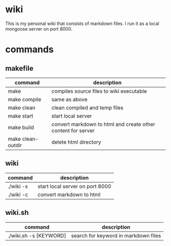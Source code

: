 # wiki

This is my personal wiki that consists of markdown files. I run it as a local mongoose server on port 8000.

# commands

## makefile

| command | description |
| - | - |
| make | compiles source files to wiki executable |
| make compile | same as above |
| make clean | clean compiled and temp files |
| make start | start local server |
| make build | convert markdown to html and create other content for server |
| make clean-outdir | delete html directory |

## wiki

| command | description |
| - | - |
| ./wiki -s | start local server on port 8000 |
| ./wiki -c | convert markdown to html |

## wiki.sh

| command | description |
| - | - |
| ./wiki.sh -s [KEYWORD] | search for keyword in markdown files |
